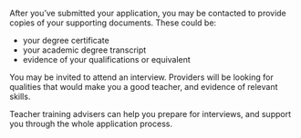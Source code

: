 After you’ve submitted your application, you may be contacted to provide copies of your supporting documents. These could be: 

* your degree certificate
* your academic degree transcript
* evidence of your qualifications or equivalent

You may be invited to attend an interview. Providers will be looking for qualities that would make you a good teacher, and evidence of relevant skills. 

Teacher training advisers can help you prepare for interviews, and support you through the whole application process. 